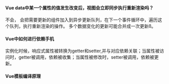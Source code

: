 #### Vue data中某一个属性的值发生改变后，视图会立即同步执行重新渲染吗？
不会，
会把需要更新的组件加入到异步更新队列，在下一个事件循环中，遍历这个队列，执行重新渲染的操作。
多个数据变化的更新可能合并成一次更新ß。

#### Vue中如何进行依赖手机
实例化时候，响应式属性被转换为getter和setter,并与对应依赖关联；当属性被访问时，getter被调用，依赖被收集；当属性被修改时，setter被调用，依赖被更新。

#### Vue模板编译原理